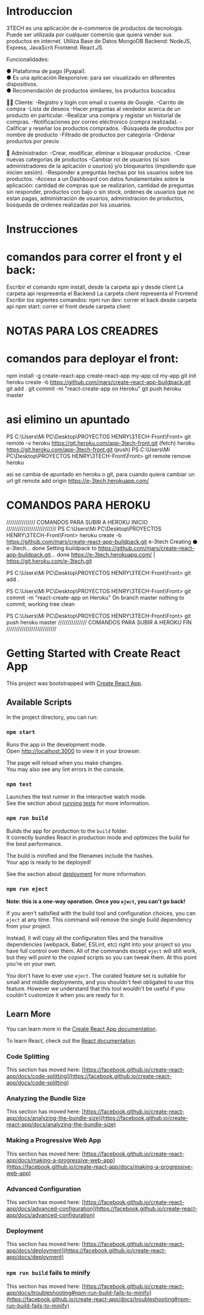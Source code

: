 # Introduccion
3TECH es una aplicación de e-commerce de productos de tecnología.
Puede ser utilizada por cualquier comercio que quiera vender sus productos en internet.
Utiliza Base de Datos MongoDB
Backend: NodeJS, Express, JavaScrit
Frontend: React.JS

Funcionalidades:

● Plataforma de pago (Pyapal).<br/>
● Es una aplicación Responsive: para ser visualizado en diferentes dispositivos.<br/>
● Recomendación de productos similares, los productos buscados<br/>

👨🏽 Cliente:
-Registro y login con email o cuenta de Google.
-Carrito de compra
-Lista de deseos
-Hacer preguntas al vendedor acerca de un producto en particular.
-Realizar una compra y registar un historial de compras.
-Notificaciones por correo eléctronico (compra realizada).
-Calificar y reseñar los productos comprados.
-Búsqueda de productos por nombre de producto
-Filtrado de productos por categoría
-Ordenar productos por precio

🎩 Administrador:
-Crear, modificar, eliminar o bloquear productos.
-Crear nuevas categorías de productos
-Cambiar rol de usuarios (si son administradores de la aplcación o usurios) y/o bloquearlos (impidiendo que inicien sesión).
-Responder a preguntas hechas por los usuarios sobre los productos.
-Acceso a un Dashboard con datos fundamentales sobre la aplicación: cantidad de compras que se realizarion, cantidad de preguntas sin responder, productos con bajo o sin stock, ordenes de usuarios que no estan pagas, administración de usuarios, administracion de productos, búsqueda de ordenes realizadas por los usuarios.


# Instrucciones


# comandos para correr el front y el back:
Escribir el comando npm install, desde la carpeta api y desde client
La carpeta api respresenta el Backend
La carpeta client representa el Frontend
Escribir los sigientes comandos:
npm run dev:  correr el back desde carpeta api
npm start:  correr el front desde carpeta client





# NOTAS PARA LOS CREADRES
# comandos para deployar el front:
npm install -g create-react-app
create-react-app my-app
cd my-app
git init
heroku create -b https://github.com/mars/create-react-app-buildpack.git
git add .
git commit -m "react-create-app on Heroku"
git push heroku master


# asi elimino un apuntado
PS C:\Users\Mi PC\Desktop\PROYECTOS HENRY\3TECH-Front\Front> git remote -v
heroku  https://git.heroku.com/app-3tech-front.git (fetch)
heroku  https://git.heroku.com/app-3tech-front.git (push)
PS C:\Users\Mi PC\Desktop\PROYECTOS HENRY\3TECH-Front\Front> git remote remove heroku


asi se cambia de apuntado en heroku o git, para cuando quiera cambiar un url
git remote add origin https://e-3tech.herokuapp.com/
 # COMANDOS PARA HEROKU
///////////////  COMANDOS PARA SUBIR A HEROKU INICIO  //////////////////////////
PS C:\Users\Mi PC\Desktop\PROYECTOS HENRY\3TECH-Front\Front> heroku create -b https://github.com/mars/create-react-app-buildpack.git e-3tech
Creating ⬢ e-3tech... done
Setting buildpack to https://github.com/mars/create-react-app-buildpack.git... done
https://e-3tech.herokuapp.com/ | https://git.heroku.com/e-3tech.git

PS C:\Users\Mi PC\Desktop\PROYECTOS HENRY\3TECH-Front\Front> git add .    

PS C:\Users\Mi PC\Desktop\PROYECTOS HENRY\3TECH-Front\Front> git commit -m "react-create-app on Heroku"
On branch master
nothing to commit, working tree clean

PS C:\Users\Mi PC\Desktop\PROYECTOS HENRY\3TECH-Front\Front> git push heroku master
///////////////  COMANDOS PARA SUBIR A HEROKU FIN  //////////////////////////
# Getting Started with Create React App

This project was bootstrapped with [Create React App](https://github.com/facebook/create-react-app).

## Available Scripts

In the project directory, you can run:

### `npm start`

Runs the app in the development mode.\
Open [http://localhost:3000](http://localhost:3000) to view it in your browser.

The page will reload when you make changes.\
You may also see any lint errors in the console.

### `npm test`

Launches the test runner in the interactive watch mode.\
See the section about [running tests](https://facebook.github.io/create-react-app/docs/running-tests) for more information.

### `npm run build`

Builds the app for production to the `build` folder.\
It correctly bundles React in production mode and optimizes the build for the best performance.

The build is minified and the filenames include the hashes.\
Your app is ready to be deployed!

See the section about [deployment](https://facebook.github.io/create-react-app/docs/deployment) for more information.

### `npm run eject`

**Note: this is a one-way operation. Once you `eject`, you can't go back!**

If you aren't satisfied with the build tool and configuration choices, you can `eject` at any time. This command will remove the single build dependency from your project.

Instead, it will copy all the configuration files and the transitive dependencies (webpack, Babel, ESLint, etc) right into your project so you have full control over them. All of the commands except `eject` will still work, but they will point to the copied scripts so you can tweak them. At this point you're on your own.

You don't have to ever use `eject`. The curated feature set is suitable for small and middle deployments, and you shouldn't feel obligated to use this feature. However we understand that this tool wouldn't be useful if you couldn't customize it when you are ready for it.

## Learn More

You can learn more in the [Create React App documentation](https://facebook.github.io/create-react-app/docs/getting-started).

To learn React, check out the [React documentation](https://reactjs.org/).

### Code Splitting

This section has moved here: [https://facebook.github.io/create-react-app/docs/code-splitting](https://facebook.github.io/create-react-app/docs/code-splitting)

### Analyzing the Bundle Size

This section has moved here: [https://facebook.github.io/create-react-app/docs/analyzing-the-bundle-size](https://facebook.github.io/create-react-app/docs/analyzing-the-bundle-size)

### Making a Progressive Web App

This section has moved here: [https://facebook.github.io/create-react-app/docs/making-a-progressive-web-app](https://facebook.github.io/create-react-app/docs/making-a-progressive-web-app)

### Advanced Configuration

This section has moved here: [https://facebook.github.io/create-react-app/docs/advanced-configuration](https://facebook.github.io/create-react-app/docs/advanced-configuration)

### Deployment

This section has moved here: [https://facebook.github.io/create-react-app/docs/deployment](https://facebook.github.io/create-react-app/docs/deployment)

### `npm run build` fails to minify

This section has moved here: [https://facebook.github.io/create-react-app/docs/troubleshooting#npm-run-build-fails-to-minify](https://facebook.github.io/create-react-app/docs/troubleshooting#npm-run-build-fails-to-minify)
